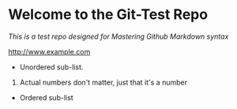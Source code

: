 # Welcome to the Git-Test Repo

_This is a test repo designed for Mastering Github Markdown syntax_

<http://www.example.com>

  * Unordered sub-list.
1. Actual numbers don't matter, just that it's a number
  * Ordered sub-list
